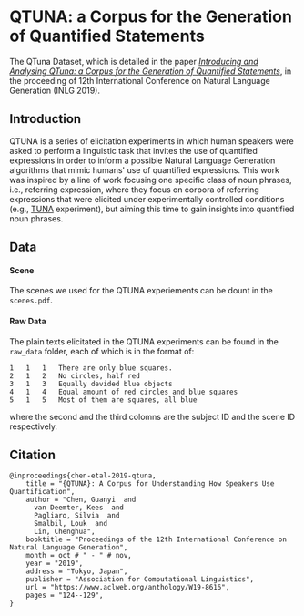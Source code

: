 # QTUNA: a Corpus for the Generation of Quantified Statements

The QTuna Dataset, which is detailed in the paper [*Introducing and Analysing QTuna: a Corpus for the Generation of Quantified Statements*](https://www.aclweb.org/anthology/W19-8616/), in the proceeding of 12th International Conference on Natural Language Generation (INLG 2019).

## Introduction

QTUNA is a series of elicitation experiments in which human speakers were asked to perform a linguistic task that invites the use of quantified expressions in order to inform a possible Natural Language Generation algorithms that mimic humans' use of quantified expressions. This work was inspired by a line of work focusing one specific class of noun phrases, i.e., referring expression, where they focus on corpora of referring expressions  that  were  elicited  under  experimentally  controlled  conditions (e.g., [TUNA](https://www.abdn.ac.uk/ncs/departments/computing-science/tuna-318.php) experiment), but aiming  this  time  to  gain  insights into quantified noun phrases.

## Data

#### Scene

The scenes we used for the QTUNA experiements can be dount in the `scenes.pdf`.

#### Raw Data

The plain texts elicitated in the QTUNA experiments can be found in the `raw_data` folder, each of which is in the format of:
```
1	1	1	There are only blue squares.
2	1	2	No circles, half red
3	1	3	Equally devided blue objects
4	1	4	Equal amount of red circles and blue squares
5	1	5	Most of them are squares, all blue

```
where the second and the third colomns are the subject ID and the scene ID respectively.

## Citation

```
@inproceedings{chen-etal-2019-qtuna,
    title = "{QTUNA}: A Corpus for Understanding How Speakers Use Quantification",
    author = "Chen, Guanyi  and
      van Deemter, Kees  and
      Pagliaro, Silvia  and
      Smalbil, Louk  and
      Lin, Chenghua",
    booktitle = "Proceedings of the 12th International Conference on Natural Language Generation",
    month = oct # " - " # nov,
    year = "2019",
    address = "Tokyo, Japan",
    publisher = "Association for Computational Linguistics",
    url = "https://www.aclweb.org/anthology/W19-8616",
    pages = "124--129",
}
```
